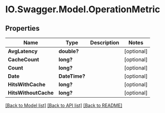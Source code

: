 # IO.Swagger.Model.OperationMetric
## Properties

Name | Type | Description | Notes
------------ | ------------- | ------------- | -------------
**AvgLatency** | **double?** |  | [optional] 
**CacheCount** | **long?** |  | [optional] 
**Count** | **long?** |  | [optional] 
**Date** | **DateTime?** |  | [optional] 
**HitsWithCache** | **long?** |  | [optional] 
**HitsWithoutCache** | **long?** |  | [optional] 

[[Back to Model list]](../README.md#documentation-for-models) [[Back to API list]](../README.md#documentation-for-api-endpoints) [[Back to README]](../README.md)

